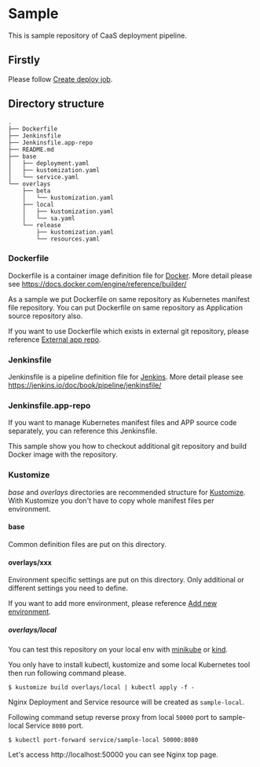 Sample
======

This is sample repository of CaaS deployment pipeline.

## Firstly

Please follow [Create deploy job](docs/createDeployJob.md).

## Directory structure

```
.
├── Dockerfile
├── Jenkinsfile
├── Jenkinsfile.app-repo
├── README.md
├── base
│   ├── deployment.yaml
│   ├── kustomization.yaml
│   └── service.yaml
└── overlays
    ├── beta
    │   └── kustomization.yaml
    ├── local
    │   ├── kustomization.yaml
    │   └── sa.yaml
    └── release
        ├── kustomization.yaml
        └── resources.yaml

```

### Dockerfile

Dockerfile is a container image definition file for [Docker](https://www.docker.com/). More detail please see https://docs.docker.com/engine/reference/builder/

As a sample we put Dockerfile on same repository as Kubernetes manifest file repository. You can put Dockerfile on same repository as Application source repository also.

If you want to use Dockerfile which exists in external git repository, please reference [External app repo](docs/externalAppRepo.md).

### Jenkinsfile

Jenkinsfile is a pipeline definition file for [Jenkins](https://jenkins.io/). More detail please see https://jenkins.io/doc/book/pipeline/jenkinsfile/

### Jenkinsfile.app-repo

If you want to manage Kubernetes manifest files and APP source code separately, you can reference this Jenkinsfile.

This sample show you how to checkout additional git repository and build Docker image with the repository.

### Kustomize

*base* and *overlays* directories are recommended structure for [Kustomize](https://github.com/kubernetes-sigs/kustomize). With Kustomize you don't have to copy whole manifest files per environment.

#### base

Common definition files are put on this directory.

#### overlays/xxx

Environment specific settings are put on this directory. Only additional or different settings you need to define.

If you want to add more environment, please reference [Add new environment](docs/addNewEnv.md).

##### overlays/local

You can test this repository on your local env with [minikube](https://minikube.sigs.k8s.io/docs/) or [kind](https://kind.sigs.k8s.io/).

You only have to install kubectl, kustomize and some local Kubernetes tool then run following command please.

```
$ kustomize build overlays/local | kubectl apply -f -
```

Nginx Deployment and Service resource will be created as `sample-local`.

Following command setup reverse proxy from local `50000` port to sample-local Service `8080` port.

```
$ kubectl port-forward service/sample-local 50000:8080
```

Let's access http://localhost:50000 you can see Nginx top page.

